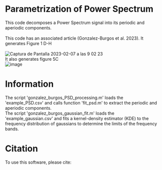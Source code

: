 # Parametrization of Power Spectrum
This code decomposes a Power Spectrum signal into its periodic and aperiodic components. <br>
<br>
This code has an associated article (Gonzalez-Burgos et al. 2023). It generates Figure 1 D-H  <br><br>
![Captura de Pantalla 2023-02-07 a las 9 02 23](https://user-images.githubusercontent.com/114731759/217186435-c6781484-4137-4d22-a02a-663a9083a568.png)
<br>
It also generates figure 5C <br>
![image](https://user-images.githubusercontent.com/114731759/217198161-071aa53f-1c4c-42f2-aa2a-98c67e6558a0.png)

# Information
The script 'gonzalez_burgos_PSD_processing.m' loads the 'example_PSD.csv' and calls function 'fit_psd.m' to extract the periodic and aperiodic components.
<br>
The script 'gonzalez_burgos_gaussian_fit.m' loads the 'example_gaussian.csv' and fits a kernel-density estimator (KDE) to the frequency distribution of gaussians to determine the limits of the frequency bands. 
<br>
# Citation
To use this software, please cite: 
